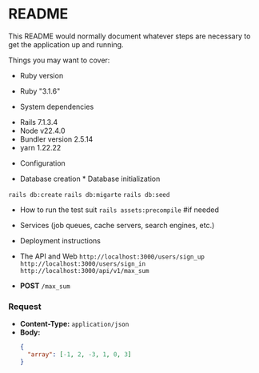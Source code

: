 # README

This README would normally document whatever steps are necessary to get the
application up and running.

Things you may want to cover:

* Ruby version
- Ruby "3.1.6"

* System dependencies
- Rails 7.1.3.4
- Node v22.4.0
- Bundler version 2.5.14
- yarn 1.22.22

* Configuration

* Database creation * Database initialization

```rails db:create```
```rails db:migarte```
```rails db:seed```

* How to run the test suit
```rails assets:precompile``` #if needed
* Services (job queues, cache servers, search engines, etc.)

* Deployment instructions

* The API and Web
`http://localhost:3000/users/sign_up`
`http://localhost:3000/users/sign_in`
`http://localhost:3000/api/v1/max_sum`
- **POST** `/max_sum`

### Request

- **Content-Type:** `application/json`
- **Body:**
  ```json
  {
    "array": [-1, 2, -3, 1, 0, 3]
  }
